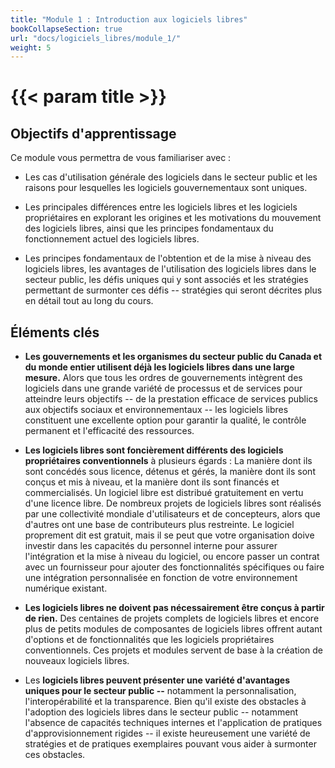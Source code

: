 ```yaml
---
title: "Module 1 : Introduction aux logiciels libres"
bookCollapseSection: true
url: "docs/logiciels_libres/module_1/"
weight: 5
---
```


# {{< param title >}}

## Objectifs d'apprentissage

Ce module vous permettra de vous familiariser avec :

- Les cas d'utilisation générale des logiciels dans le secteur public et les raisons pour lesquelles les logiciels gouvernementaux sont uniques.

- Les principales différences entre les logiciels libres et les logiciels propriétaires en explorant les origines et les motivations du mouvement des logiciels libres, ainsi que les principes fondamentaux du fonctionnement actuel des logiciels libres.

- Les principes fondamentaux de l'obtention et de la mise à niveau des logiciels libres, les avantages de l'utilisation des logiciels libres dans le secteur public, les défis uniques qui y sont associés et les stratégies permettant de surmonter ces défis -- stratégies qui seront décrites plus en détail tout au long du cours.

## Éléments clés

- **Les gouvernements et les organismes du secteur public du Canada et du monde entier utilisent déjà les logiciels libres dans une large mesure.** Alors que tous les ordres de gouvernements intègrent des logiciels dans une grande variété de processus et de services pour atteindre leurs objectifs -- de la prestation efficace de services publics aux objectifs sociaux et environnementaux -- les logiciels libres constituent une excellente option pour garantir la qualité, le contrôle permanent et l'efficacité des ressources.

- **Les logiciels libres sont foncièrement différents des logiciels propriétaires conventionnels** à plusieurs égards : La manière dont ils sont concédés sous licence, détenus et gérés, la manière dont ils sont conçus et mis à niveau, et la manière dont ils sont financés et commercialisés. Un logiciel libre est distribué gratuitement en vertu d'une licence libre. De nombreux projets de logiciels libres sont réalisés par une collectivité mondiale d'utilisateurs et de concepteurs, alors que d'autres ont une base de contributeurs plus restreinte. Le logiciel proprement dit est gratuit, mais il se peut que votre organisation doive investir dans les capacités du personnel interne pour assurer l'intégration et la mise à niveau du logiciel, ou encore passer un contrat avec un fournisseur pour ajouter des fonctionnalités spécifiques ou faire une intégration personnalisée en fonction de votre environnement numérique existant.

- **Les logiciels libres ne doivent pas nécessairement être conçus à partir de rien.** Des centaines de projets complets de logiciels libres et encore plus de petits modules de composantes de logiciels libres offrent autant d'options et de fonctionnalités que les logiciels propriétaires conventionnels. Ces projets et modules servent de base à la création de nouveaux logiciels libres.

- Les **logiciels libres peuvent présenter une variété d'avantages uniques pour le secteur public --** notamment la personnalisation, l'interopérabilité et la transparence. Bien qu'il existe des obstacles à l'adoption des logiciels libres dans le secteur public -- notamment l'absence de capacités techniques internes et l'application de pratiques d'approvisionnement rigides -- il existe heureusement une variété de stratégies et de pratiques exemplaires pouvant vous aider à surmonter ces obstacles.
